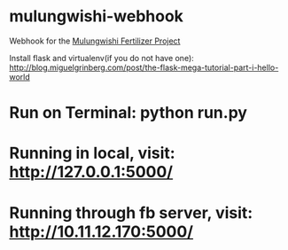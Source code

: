 # mulungwishi-webhook
Webhook for the [Mulungwishi Fertilizer Project](https://www.youtube.com/watch?v=qkBsuUHCFWo)

Install flask and virtualenv(if you do not have one):  http://blog.miguelgrinberg.com/post/the-flask-mega-tutorial-part-i-hello-world

# Run on Terminal: python run.py
# Running in local, visit: http://127.0.0.1:5000/
# Running through fb server, visit: http://10.11.12.170:5000/
